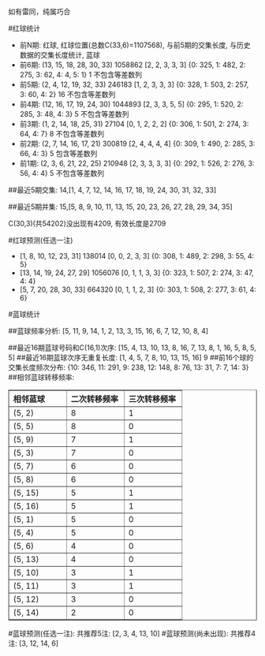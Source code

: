 <!-- 
.. title: 双色球2011023期(2011-03-01)数据分析报告
.. slug: slott-2011023-2011-03-01-report
.. date: 2011-03-02 08:00:00 UTC+08:00
.. tags: Lottery
.. link: 
.. description: 
.. type: text
-->

如有雷同，纯属巧合

<!-- TEASER_END-->

#红球统计

- 前N期: 红球, 红球位置(总数C(33,6)=1107568), 与前5期的交集长度, 与历史数据的交集长度统计, 蓝球
- 前6期: (13, 15, 18, 28, 30, 33) 1058862 [2, 2, 3, 3, 3] {0: 325, 1: 482, 2: 275, 3: 62, 4: 4, 5: 1} 1 不包含等差数列
- 前5期: (2, 4, 12, 19, 32, 33) 246183 [1, 2, 3, 3, 3] {0: 328, 1: 503, 2: 257, 3: 60, 4: 2} 16 不包含等差数列
- 前4期: (12, 16, 17, 19, 24, 30) 1044893 [2, 3, 3, 5, 5] {0: 295, 1: 520, 2: 285, 3: 48, 4: 3} 5 不包含等差数列
- 前3期: (1, 2, 14, 18, 25, 31) 27104 [0, 1, 2, 2, 2] {0: 306, 1: 501, 2: 274, 3: 64, 4: 7} 8 不包含等差数列
- 前2期: (2, 7, 14, 16, 17, 21) 300819 [2, 4, 4, 4, 4] {0: 309, 1: 490, 2: 285, 3: 66, 4: 3} 5 包含等差数列
- 前1期: (2, 3, 6, 21, 22, 25) 210948 [2, 3, 3, 3, 3] {0: 292, 1: 526, 2: 276, 3: 56, 4: 4} 5 不包含等差数列

##最近5期交集:
14,[1, 4, 7, 12, 14, 16, 17, 18, 19, 24, 30, 31, 32, 33]

##最近5期并集:
15,[5, 8, 9, 10, 11, 13, 15, 20, 23, 26, 27, 28, 29, 34, 35]

C(30,3)(共54202)没出现有4209, 
有效长度是2709

#红球预测(任选一注)

- [1, 8, 10, 12, 23, 31] 138014 [0, 0, 2, 3, 3] {0: 308, 1: 489, 2: 298, 3: 55, 4: 5}
- [13, 14, 19, 24, 27, 29] 1056076 [0, 1, 1, 3, 3] {0: 323, 1: 507, 2: 274, 3: 47, 4: 4}
- [5, 7, 20, 28, 30, 33] 664320 [0, 1, 1, 2, 3] {0: 303, 1: 508, 2: 277, 3: 61, 4: 6}

#蓝球统计

##蓝球频率分析:
[5, 11, 9, 14, 1, 2, 13, 3, 15, 16, 6, 7, 12, 10, 8, 4]

##最近16期蓝球号码和C(16,1)次序:
[15, 4, 13, 10, 13, 8, 16, 7, 13, 8, 1, 16, 5, 8, 5, 5]
##最近16期蓝球次序无重复长度:
[1, 4, 5, 7, 8, 10, 13, 15, 16] 9
##前16个球的交集长度频次分布:
{10: 346, 11: 291, 9: 238, 12: 148, 8: 76, 13: 31, 7: 7, 14: 3}
##相邻蓝球转移频率:
<table border="1" class="table table-striped dataframe">
  <thead>
    <tr style="text-align: left;">
      <th style="min-width: 100px;">相邻蓝球</th>
      <th style="min-width: 100px;">二次转移频率</th>
      <th style="min-width: 100px;">三次转移频率</th>
    </tr>
  </thead>
  <tbody>
    <tr>
      <td>  (5, 2)</td>
      <td> 8</td>
      <td> 1</td>
    </tr>
    <tr>
      <td>  (5, 5)</td>
      <td> 8</td>
      <td> 0</td>
    </tr>
    <tr>
      <td>  (5, 9)</td>
      <td> 7</td>
      <td> 1</td>
    </tr>
    <tr>
      <td>  (5, 3)</td>
      <td> 7</td>
      <td> 0</td>
    </tr>
    <tr>
      <td>  (5, 7)</td>
      <td> 6</td>
      <td> 0</td>
    </tr>
    <tr>
      <td>  (5, 8)</td>
      <td> 6</td>
      <td> 0</td>
    </tr>
    <tr>
      <td> (5, 15)</td>
      <td> 5</td>
      <td> 1</td>
    </tr>
    <tr>
      <td> (5, 16)</td>
      <td> 5</td>
      <td> 1</td>
    </tr>
    <tr>
      <td>  (5, 1)</td>
      <td> 5</td>
      <td> 0</td>
    </tr>
    <tr>
      <td>  (5, 4)</td>
      <td> 5</td>
      <td> 0</td>
    </tr>
    <tr>
      <td>  (5, 6)</td>
      <td> 4</td>
      <td> 0</td>
    </tr>
    <tr>
      <td> (5, 13)</td>
      <td> 4</td>
      <td> 0</td>
    </tr>
    <tr>
      <td> (5, 10)</td>
      <td> 3</td>
      <td> 1</td>
    </tr>
    <tr>
      <td> (5, 11)</td>
      <td> 3</td>
      <td> 1</td>
    </tr>
    <tr>
      <td> (5, 12)</td>
      <td> 3</td>
      <td> 0</td>
    </tr>
    <tr>
      <td> (5, 14)</td>
      <td> 2</td>
      <td> 0</td>
    </tr>
  </tbody>
</table>
#蓝球预测(任选一注):
共推荐5注: [2, 3, 4, 13, 10]
#蓝球预测(尚未出现):
共推荐4注: [3, 12, 14, 6]

